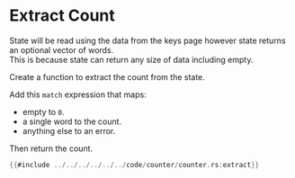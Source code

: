 # Extract Count
State will be read using the data from the keys page however state returns an optional vector of words. \
This is because state can return any size of data including empty.

Create a function to extract the count from the state.

Add this `match` expression that maps:
- empty to `0`.
- a single word to the count.
- anything else to an error.

Then return the count.
```rust
{{#include ../../../../../../code/counter/counter.rs:extract}}
```
